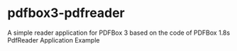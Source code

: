 # pdfbox3-pdfreader
A simple reader application for PDFBox 3 based on the code of PDFBox 1.8s PdfReader Application Example
